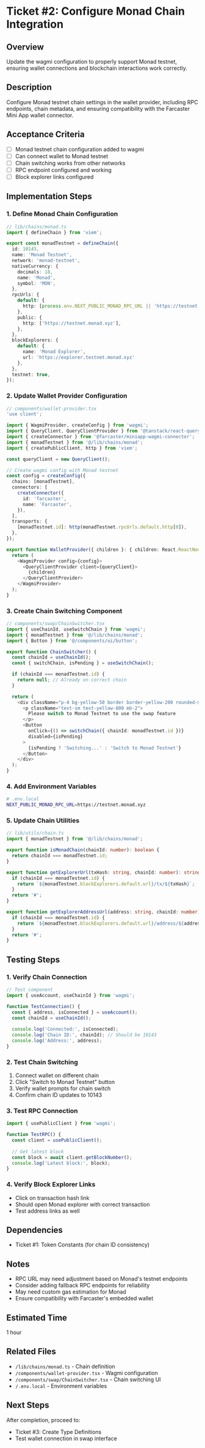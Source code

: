 # Ticket #2: Configure Monad Chain Integration

## Overview
Update the wagmi configuration to properly support Monad testnet, ensuring wallet connections and blockchain interactions work correctly.

## Description
Configure Monad testnet chain settings in the wallet provider, including RPC endpoints, chain metadata, and ensuring compatibility with the Farcaster Mini App wallet connector.

## Acceptance Criteria
- [ ] Monad testnet chain configuration added to wagmi
- [ ] Can connect wallet to Monad testnet
- [ ] Chain switching works from other networks
- [ ] RPC endpoint configured and working
- [ ] Block explorer links configured

## Implementation Steps

### 1. Define Monad Chain Configuration
```typescript
// lib/chains/monad.ts
import { defineChain } from 'viem';

export const monadTestnet = defineChain({
  id: 10143,
  name: 'Monad Testnet',
  network: 'monad-testnet',
  nativeCurrency: {
    decimals: 18,
    name: 'Monad',
    symbol: 'MON',
  },
  rpcUrls: {
    default: {
      http: [process.env.NEXT_PUBLIC_MONAD_RPC_URL || 'https://testnet.monad.xyz'],
    },
    public: {
      http: ['https://testnet.monad.xyz'],
    },
  },
  blockExplorers: {
    default: { 
      name: 'Monad Explorer', 
      url: 'https://explorer.testnet.monad.xyz' 
    },
  },
  testnet: true,
});
```

### 2. Update Wallet Provider Configuration
```typescript
// components/wallet-provider.tsx
'use client';

import { WagmiProvider, createConfig } from 'wagmi';
import { QueryClient, QueryClientProvider } from '@tanstack/react-query';
import { createConnector } from '@farcaster/miniapp-wagmi-connector';
import { monadTestnet } from '@/lib/chains/monad';
import { createPublicClient, http } from 'viem';

const queryClient = new QueryClient();

// Create wagmi config with Monad testnet
const config = createConfig({
  chains: [monadTestnet],
  connectors: [
    createConnector({
      id: 'farcaster',
      name: 'Farcaster',
    }),
  ],
  transports: {
    [monadTestnet.id]: http(monadTestnet.rpcUrls.default.http[0]),
  },
});

export function WalletProvider({ children }: { children: React.ReactNode }) {
  return (
    <WagmiProvider config={config}>
      <QueryClientProvider client={queryClient}>
        {children}
      </QueryClientProvider>
    </WagmiProvider>
  );
}
```

### 3. Create Chain Switching Component
```typescript
// components/swap/ChainSwitcher.tsx
import { useChainId, useSwitchChain } from 'wagmi';
import { monadTestnet } from '@/lib/chains/monad';
import { Button } from '@/components/ui/button';

export function ChainSwitcher() {
  const chainId = useChainId();
  const { switchChain, isPending } = useSwitchChain();

  if (chainId === monadTestnet.id) {
    return null; // Already on correct chain
  }

  return (
    <div className="p-4 bg-yellow-50 border border-yellow-200 rounded-md">
      <p className="text-sm text-yellow-800 mb-2">
        Please switch to Monad Testnet to use the swap feature
      </p>
      <Button
        onClick={() => switchChain({ chainId: monadTestnet.id })}
        disabled={isPending}
      >
        {isPending ? 'Switching...' : 'Switch to Monad Testnet'}
      </Button>
    </div>
  );
}
```

### 4. Add Environment Variables
```bash
# .env.local
NEXT_PUBLIC_MONAD_RPC_URL=https://testnet.monad.xyz
```

### 5. Update Chain Utilities
```typescript
// lib/utils/chain.ts
import { monadTestnet } from '@/lib/chains/monad';

export function isMonadChain(chainId: number): boolean {
  return chainId === monadTestnet.id;
}

export function getExplorerUrl(txHash: string, chainId: number): string {
  if (chainId === monadTestnet.id) {
    return `${monadTestnet.blockExplorers.default.url}/tx/${txHash}`;
  }
  return '#';
}

export function getExplorerAddressUrl(address: string, chainId: number): string {
  if (chainId === monadTestnet.id) {
    return `${monadTestnet.blockExplorers.default.url}/address/${address}`;
  }
  return '#';
}
```

## Testing Steps

### 1. Verify Chain Connection
```typescript
// Test component
import { useAccount, useChainId } from 'wagmi';

function TestConnection() {
  const { address, isConnected } = useAccount();
  const chainId = useChainId();
  
  console.log('Connected:', isConnected);
  console.log('Chain ID:', chainId); // Should be 10143
  console.log('Address:', address);
}
```

### 2. Test Chain Switching
1. Connect wallet on different chain
2. Click "Switch to Monad Testnet" button
3. Verify wallet prompts for chain switch
4. Confirm chain ID updates to 10143

### 3. Test RPC Connection
```typescript
import { usePublicClient } from 'wagmi';

function TestRPC() {
  const client = usePublicClient();
  
  // Get latest block
  const block = await client.getBlockNumber();
  console.log('Latest block:', block);
}
```

### 4. Verify Block Explorer Links
- Click on transaction hash link
- Should open Monad explorer with correct transaction
- Test address links as well

## Dependencies
- Ticket #1: Token Constants (for chain ID consistency)

## Notes
- RPC URL may need adjustment based on Monad's testnet endpoints
- Consider adding fallback RPC endpoints for reliability
- May need custom gas estimation for Monad
- Ensure compatibility with Farcaster's embedded wallet

## Estimated Time
1 hour

## Related Files
- `/lib/chains/monad.ts` - Chain definition
- `/components/wallet-provider.tsx` - Wagmi configuration
- `/components/swap/ChainSwitcher.tsx` - Chain switching UI
- `/.env.local` - Environment variables

## Next Steps
After completion, proceed to:
- Ticket #3: Create Type Definitions
- Test wallet connection in swap interface